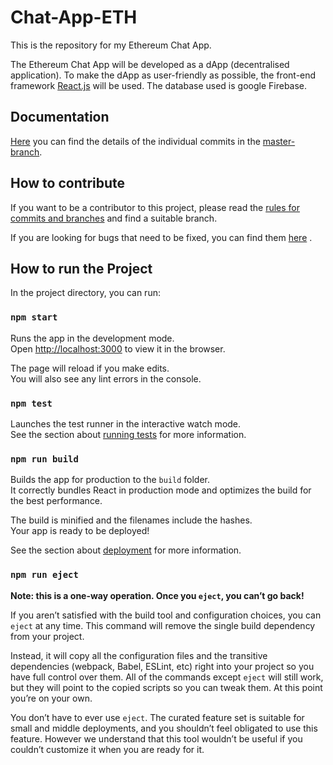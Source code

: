 # Chat-App-ETH

This is the repository for my Ethereum Chat App.

The Ethereum Chat App will be developed as a dApp (decentralised application). To make the dApp as user-friendly as
possible, the front-end framework [React.js](https://reactjs.org/) will be used. The database used is google Firebase.

## Documentation

[Here](docs/commit-docs/README.md) you can find the details of the individual commits in
the [master-branch](https://github.com/Jufg/Chat-App-ETH/commits/main).

## How to contribute

If you want to be a contributor to this project, please read
the [rules for commits and branches](docs/commit-rules/README.md) and find a suitable branch.

If you are looking for bugs that need to be fixed, you can find them [here](https://github.com/Jufg/Chat-App-ETH/issues)
.

## How to run the Project

In the project directory, you can run:

### `npm start`

Runs the app in the development mode.<br />
Open [http://localhost:3000](http://localhost:3000) to view it in the browser.

The page will reload if you make edits.<br />
You will also see any lint errors in the console.

### `npm test`

Launches the test runner in the interactive watch mode.<br />
See the section about [running tests](https://facebook.github.io/create-react-app/docs/running-tests) for more
information.

### `npm run build`

Builds the app for production to the `build` folder.<br />
It correctly bundles React in production mode and optimizes the build for the best performance.

The build is minified and the filenames include the hashes.<br />
Your app is ready to be deployed!

See the section about [deployment](https://facebook.github.io/create-react-app/docs/deployment) for more information.

### `npm run eject`

**Note: this is a one-way operation. Once you `eject`, you can’t go back!**

If you aren’t satisfied with the build tool and configuration choices, you can `eject` at any time. This command will
remove the single build dependency from your project.

Instead, it will copy all the configuration files and the transitive dependencies (webpack, Babel, ESLint, etc) right
into your project so you have full control over them. All of the commands except `eject` will still work, but they will
point to the copied scripts so you can tweak them. At this point you’re on your own.

You don’t have to ever use `eject`. The curated feature set is suitable for small and middle deployments, and you
shouldn’t feel obligated to use this feature. However we understand that this tool wouldn’t be useful if you couldn’t
customize it when you are ready for it.

